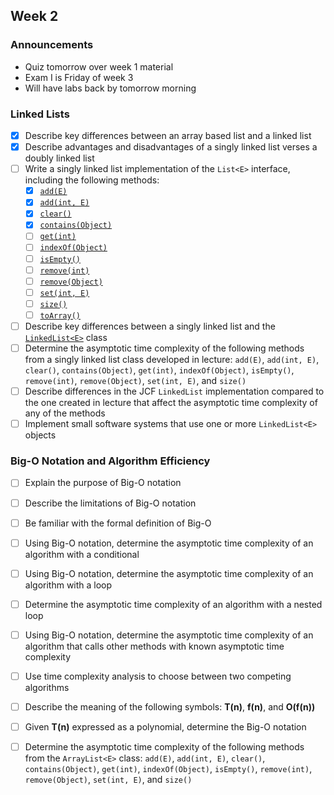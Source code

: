 ## Week 2

### Announcements
* Quiz tomorrow over week 1 material
* Exam I is Friday of week 3
* Will have labs back by tomorrow morning

### Linked Lists

* [x] Describe key differences between an array based list and a linked list
* [x] Describe advantages and disadvantages of a singly linked list verses a doubly linked list
* [ ] Write a singly linked list implementation of the `List<E>` interface, including the following methods:
    * [x] [`add(E)`](http://javadoc.taylorial.com/java.base/util/List.html#add%28E%29)
    * [x] [`add(int, E)`](http://javadoc.taylorial.com/java.base/util/List.html#add%28int,E%29)
    * [x] [`clear()`](http://javadoc.taylorial.com/java.base/util/List.html#clear%28%29)
    * [x] [`contains(Object)`](http://javadoc.taylorial.com/java.base/util/List.html#contains%28java.lang.Object%29)
    * [ ] [`get(int)`](http://javadoc.taylorial.com/java.base/util/List.html#get%28int%29)
    * [ ] [`indexOf(Object)`](http://javadoc.taylorial.com/java.base/util/List.html#indexOf%28java.lang.Object%29)
    * [ ] [`isEmpty()`](http://javadoc.taylorial.com/java.base/util/List.html#isEmpty%28%29)
    * [ ] [`remove(int)`](http://javadoc.taylorial.com/java.base/util/List.html#remove%28int%29)
    * [ ] [`remove(Object)`](http://javadoc.taylorial.com/java.base/util/List.html#remove%28java.lang.Object%29)
    * [ ] [`set(int, E)`](http://javadoc.taylorial.com/java.base/util/List.html#set%28int,E%29)
    * [ ] [`size()`](http://javadoc.taylorial.com/java.base/util/List.html#size%28%29)
    * [ ] [`toArray()`](http://javadoc.taylorial.com/java.base/util/List.html#toArray%28%29)
* [ ] Describe key differences between a singly linked list and the [`LinkedList<E>`](http://javadoc.taylorial.com/java.base/util/LinkedList.html) class
* [ ] Determine the asymptotic time complexity of the following methods from a singly linked list class developed in lecture: `add(E)`, `add(int, E)`, `clear()`, `contains(Object)`, `get(int)`, `indexOf(Object)`, `isEmpty()`, `remove(int)`, `remove(Object)`, `set(int, E)`, and `size()`
* [ ] Describe differences in the JCF `LinkedList` implementation compared to the one created in lecture that affect the asymptotic time complexity of any of the methods
* [ ] Implement small software systems that use one or more `LinkedList<E>` objects

### Big-O Notation and Algorithm Efficiency

* [ ] Explain the purpose of Big-O notation
* [ ] Describe the limitations of Big-O notation
* [ ] Be familiar with the formal definition of Big-O
* [ ] Using Big-O notation, determine the asymptotic time complexity of an algorithm with a conditional
* [ ] Using Big-O notation, determine the asymptotic time complexity of an algorithm with a loop
* [ ] Determine the asymptotic time complexity of an algorithm with a nested loop
* [ ] Using Big-O notation, determine the asymptotic time complexity of an algorithm that calls other methods with known asymptotic time complexity
* [ ] Use time complexity analysis to choose between two competing algorithms
* [ ] Describe the meaning of the following symbols: **T(n)**, **f(n)**, and **O(f(n))**
* [ ] Given **T(n)** expressed as a polynomial, determine the Big-O notation
* [ ] Determine the asymptotic time complexity of the following methods from the `ArrayList<E>` class: `add(E)`, `add(int, E)`, `clear()`, `contains(Object)`, `get(int)`, `indexOf(Object)`, `isEmpty()`, `remove(int)`, `remove(Object)`, `set(int, E)`, and `size()`


